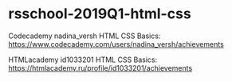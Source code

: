 # rsschool-2019Q1-html-css

Codecademy
nadina_versh
HTML CSS Basics: https://www.codecademy.com/users/nadina_versh/achievements

HTMLacademy
id1033201
HTML CSS Basics: https://htmlacademy.ru/profile/id1033201/achievements
